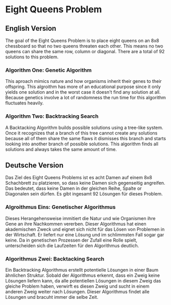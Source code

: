 # Eight Queens Problem
## English Version
The goal of the Eight Queens Problem is to place eight queens on an 8x8 chessboard so that no two queens threaten each other. This means no two queens can share the same row, column or diagonal. There are a total of 92 solutions to this problem.
### Algorithm One: Genetic Algorithm
This aproach mimics nature and how organisms inherit their genes to their offspring. This algroithm has more of an educational purpose since it only yields one solution and in the worst case it doesn't find any solution at all. Because genetics involve a lot of randomness the run time for this algorithm fluctuates heavily.
### Algorithm Two: Backtracking Search
A Backtacking Algorithm builds possible solutions using a tree-like system. Once it recognizes that a branch of this tree cannot create any solutions because all of them share the same flaws it dismisses this branch and starts looking into another branch of possible solutions. This algorithm finds all solutions and always takes the same amount of time.
## Deutsche Version
Das Ziel des Eight Queens Problems ist es acht Damen auf einem 8x8 Schachbrett zu platzieren, so dass keine Damen sich gegenseitig angreifen. Das bedeutet, dass keine Damen in der gleichen Reihe, Spalte or Diagonalen sein dürfen. Es gibt ingesamt 92 Lösungen für dieses Problem.
### Algroithmus Eins: Genetischer Algorithmus
Dieses Herangehensweise immitiert die Natur und wie Organismen ihre Gene an ihre Nachkommen vererben. Dieser Algorithmus hat einen akademischen Zweck und eignet sich nicht für das Lösen von Problemen in der Wirtschaft. Er liefert nur eine Lösung und im schlimmsten Fall sogar gar keine. Da in genetischen Prozessen der Zufall eine Rolle spielt, unterscheiden sich die Laufzeiten für den Algorithmus deutlich.
### Algorithmus Zwei: Backtacking Search
Ein Backtracking Algorithmus erstellt potentielle Lösungen in einer Baum ähnlichen Struktur. Sobald der Algorithmus erkennt, dass ein Zweig keine Lösungen liefern kann, da alle potentiellen Lösungen in diesem Zweig das gleiche Problem haben, verwirft es diesen Zweig und sucht in einem anderen Zweig weiter nach Lösungen. Dieser Algorithmus findet alle Lösungen und bracuht immer die selbe Zeit.
